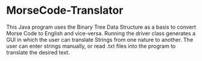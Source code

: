 # MorseCode-Translator
This Java program uses the Binary Tree Data Structure as a basis to convert Morse Code to English and vice-versa. 
Running the driver class generates a GUI in which the user can translate Strings from one nature to another. 
The user can enter strings manually, or read .txt files into the program to translate the desired text.
